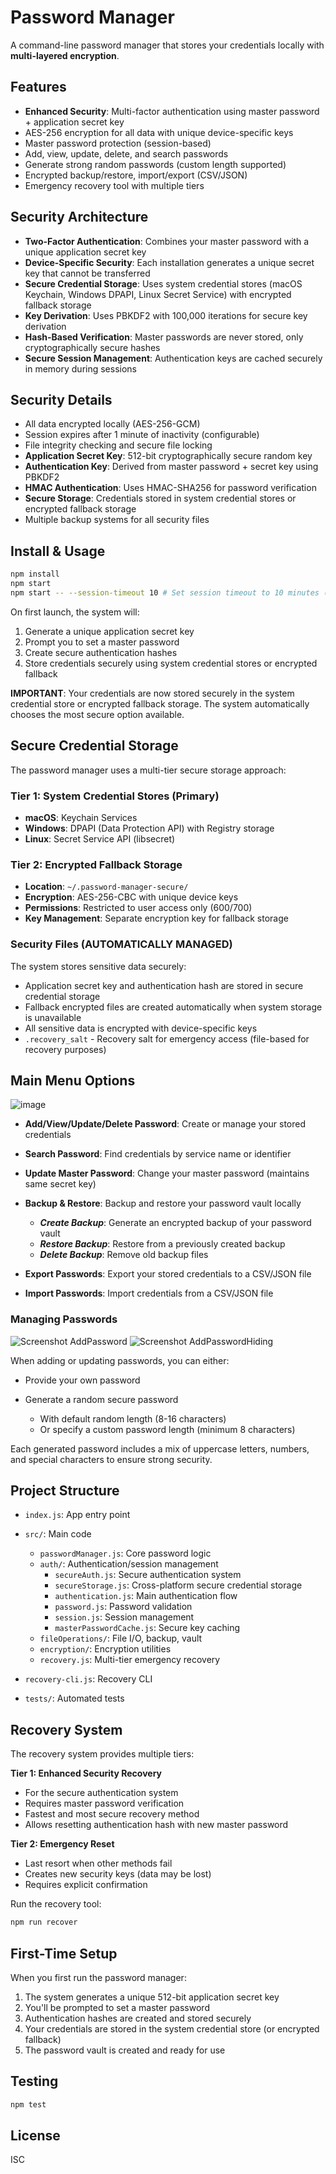 # Password Manager
A command-line password manager that stores your credentials locally with **multi-layered encryption**.

## Features
- **Enhanced Security**: Multi-factor authentication using master password + application secret key
- AES-256 encryption for all data with unique device-specific keys
- Master password protection (session-based)
- Add, view, update, delete, and search passwords
- Generate strong random passwords (custom length supported)
- Encrypted backup/restore, import/export (CSV/JSON)
- Emergency recovery tool with multiple tiers

## Security Architecture
- **Two-Factor Authentication**: Combines your master password with a unique application secret key
- **Device-Specific Security**: Each installation generates a unique secret key that cannot be transferred
- **Secure Credential Storage**: Uses system credential stores (macOS Keychain, Windows DPAPI, Linux Secret Service) with encrypted fallback storage
- **Key Derivation**: Uses PBKDF2 with 100,000 iterations for secure key derivation
- **Hash-Based Verification**: Master passwords are never stored, only cryptographically secure hashes
- **Secure Session Management**: Authentication keys are cached securely in memory during sessions

## Security Details
- All data encrypted locally (AES-256-GCM)
- Session expires after 1 minute of inactivity (configurable)
- File integrity checking and secure file locking
- **Application Secret Key**: 512-bit cryptographically secure random key
- **Authentication Key**: Derived from master password + secret key using PBKDF2
- **HMAC Authentication**: Uses HMAC-SHA256 for password verification
- **Secure Storage**: Credentials stored in system credential stores or encrypted fallback storage
- Multiple backup systems for all security files

## Install & Usage
```bash
npm install
npm start
npm start -- --session-timeout 10 # Set session timeout to 10 minutes (default is 1 minute)
```

On first launch, the system will:
1. Generate a unique application secret key
2. Prompt you to set a master password
3. Create secure authentication hashes
4. Store credentials securely using system credential stores or encrypted fallback

**IMPORTANT**: Your credentials are now stored securely in the system credential store or encrypted fallback storage. The system automatically chooses the most secure option available.

## Secure Credential Storage
The password manager uses a multi-tier secure storage approach:

### Tier 1: System Credential Stores (Primary)
- **macOS**: Keychain Services
- **Windows**: DPAPI (Data Protection API) with Registry storage
- **Linux**: Secret Service API (libsecret)

### Tier 2: Encrypted Fallback Storage
- **Location**: `~/.password-manager-secure/` 
- **Encryption**: AES-256-CBC with unique device keys
- **Permissions**: Restricted to user access only (600/700)
- **Key Management**: Separate encryption key for fallback storage

### Security Files (AUTOMATICALLY MANAGED)
The system stores sensitive data securely:
- Application secret key and authentication hash are stored in secure credential storage
- Fallback encrypted files are created automatically when system storage is unavailable
- All sensitive data is encrypted with device-specific keys
- `.recovery_salt` - Recovery salt for emergency access (file-based for recovery purposes)

## Main Menu Options

![image](https://github.com/user-attachments/assets/6ad894a3-2a5e-4c03-bc48-61e1117eda5f)

- **Add/View/Update/Delete Password**: Create or manage your stored credentials
- **Search Password**: Find credentials by service name or identifier
- **Update Master Password**: Change your master password (maintains same secret key)
- **Backup & Restore**: Backup and restore your password vault locally
  
  	-  ***Create Backup***: Generate an encrypted backup of your password vault
	-  ***Restore Backup***: Restore from a previously created backup
	-  ***Delete Backup***: Remove old backup files

- **Export Passwords**: Export your stored credentials to a CSV/JSON file
- **Import Passwords**: Import credentials from a CSV/JSON file

### Managing Passwords

![Screenshot AddPassword](https://github.com/user-attachments/assets/ab7a7700-4136-45cd-a445-9f2061632500) 
![Screenshot AddPasswordHiding](https://github.com/user-attachments/assets/0acd8df2-6762-4126-8935-9d8c474931ec)

When adding or updating passwords, you can either:
- Provide your own password
- Generate a random secure password

  	- With default random length (8-16 characters)
	- Or specify a custom password length (minimum 8 characters)

Each generated password includes a mix of uppercase letters, numbers, and special characters to ensure strong security.

## Project Structure
- `index.js`: App entry point
- `src/`: Main code

  - `passwordManager.js`: Core password logic
  - `auth/`: Authentication/session management
    - `secureAuth.js`: Secure authentication system
    - `secureStorage.js`: Cross-platform secure credential storage
    - `authentication.js`: Main authentication flow
    - `password.js`: Password validation
    - `session.js`: Session management
    - `masterPasswordCache.js`: Secure key caching
  - `fileOperations/`: File I/O, backup, vault
  - `encryption/`: Encryption utilities
  - `recovery.js`: Multi-tier emergency recovery

- `recovery-cli.js`: Recovery CLI
- `tests/`: Automated tests

## Recovery System
The recovery system provides multiple tiers:

**Tier 1: Enhanced Security Recovery**
- For the secure authentication system
- Requires master password verification
- Fastest and most secure recovery method
- Allows resetting authentication hash with new master password

**Tier 2: Emergency Reset**
- Last resort when other methods fail
- Creates new security keys (data may be lost)
- Requires explicit confirmation

Run the recovery tool:
```bash
npm run recover
```

## First-Time Setup
When you first run the password manager:
1. The system generates a unique 512-bit application secret key
2. You'll be prompted to set a master password
3. Authentication hashes are created and stored securely
4. Your credentials are stored in the system credential store (or encrypted fallback)
5. The password vault is created and ready for use

## Testing
```bash
npm test
```

## License
ISC
